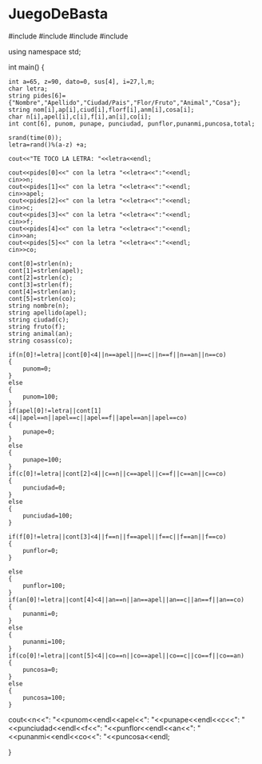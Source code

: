 # JuegoDeBasta
#include <iostream>
#include<cstdlib>
#include<cstring>
#include<ctime>

using namespace std;


int main()
{

    int a=65, z=90, dato=0, sus[4], i=27,l,m;
    char letra;
    string pides[6]= {"Nombre","Apellido","Ciudad/Pais","Flor/Fruto","Animal","Cosa"};
    string nom[i],ap[i],ciud[i],florf[i],anm[i],cosa[i];
    char n[i],apel[i],c[i],f[i],an[i],co[i];
    int cont[6], punom, punape, punciudad, punflor,punanmi,puncosa,total;

    srand(time(0));
    letra=rand()%(a-z) +a;

    cout<<"TE TOCO LA LETRA: "<<letra<<endl;

    cout<<pides[0]<<" con la letra "<<letra<<":"<<endl;
    cin>>n;
    cout<<pides[1]<<" con la letra "<<letra<<":"<<endl;
    cin>>apel;
    cout<<pides[2]<<" con la letra "<<letra<<":"<<endl;
    cin>>c;
    cout<<pides[3]<<" con la letra "<<letra<<":"<<endl;
    cin>>f;
    cout<<pides[4]<<" con la letra "<<letra<<":"<<endl;
    cin>>an;
    cout<<pides[5]<<" con la letra "<<letra<<":"<<endl;
    cin>>co;

    cont[0]=strlen(n);
    cont[1]=strlen(apel);
    cont[2]=strlen(c);
    cont[3]=strlen(f);
    cont[4]=strlen(an);
    cont[5]=strlen(co);
    string nombre(n);
    string apellido(apel);
    string ciudad(c);
    string fruto(f);
    string animal(an);
    string cosass(co);

    if(n[0]!=letra||cont[0]<4||n==apel||n==c||n==f||n==an||n==co)
    {
        punom=0;
    }
    else
    {
        punom=100;
    }
    if(apel[0]!=letra||cont[1]<4||apel==n||apel==c||apel==f||apel==an||apel==co)
    {
        punape=0;
    }
    else
    {
        punape=100;
    }
    if(c[0]!=letra||cont[2]<4||c==n||c==apel||c==f||c==an||c==co)
    {
        punciudad=0;
    }
    else
    {
        punciudad=100;
    }

    if(f[0]!=letra||cont[3]<4||f==n||f==apel||f==c||f==an||f==co)
    {
        punflor=0;
    }

    else
    {
        punflor=100;
    }
    if(an[0]!=letra||cont[4]<4||an==n||an==apel||an==c||an==f||an==co)
    {
        punanmi=0;
    }
    else
    {
        punanmi=100;
    }
    if(co[0]!=letra||cont[5]<4||co==n||co==apel||co==c||co==f||co==an)
    {
        puncosa=0;
    }
    else
    {
        puncosa=100;
    }

cout<<n<<": "<<punom<<endl<<apel<<": "<<punape<<endl<<c<<": "<<punciudad<<endl<<f<<": "<<punflor<<endl<<an<<": "<<punanmi<<endl<<co<<": "<<puncosa<<endl;

}

